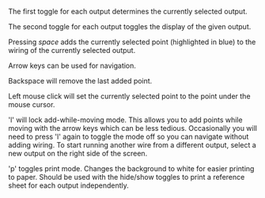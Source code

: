 The first toggle for each output determines the currently selected output.

The second toggle for each output toggles the display of the given output.

Pressing *space* adds the currently selected point (highlighted in blue) to the wiring of the currently selected output.

Arrow keys can be used for navigation.

Backspace will remove the last added point.

Left mouse click will set the currently selected point to the point under the mouse cursor.

'l' will lock add-while-moving mode.  This allows you to add points while moving with the arrow
keys which can be less tedious.  Occasionally you will need to press 'l' again to toggle the mode off
so you can navigate without adding wiring.  To start running another wire from a different output, 
select a new output on the right side of the screen.

'p' toggles print mode.  Changes the background to white for easier printing to paper.  Should be used
with the hide/show toggles to print a reference sheet for each output independently. 



